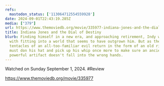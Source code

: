 ```yaml
---
refs:
  mastodon_status: ['113064712554559928']
date: 2024-09-01T22:43:19.285Z
media: ["379"]
url: https://www.themoviedb.org/movie/335977-indiana-jones-and-the-dial-of-destiny
title: Indiana Jones and the Dial of Destiny
blurb: Finding himself in a new era, and approaching retirement, Indy wrestles
  with fitting into a world that seems to have outgrown him. But as the
  tentacles of an all-too-familiar evil return in the form of an old rival, Indy
  must don his hat and pick up his whip once more to make sure an ancient and
  powerful artifact doesn't fall into the wrong hands.
---
```


Watched on Sunday September 1, 2024. #Review

https://www.themoviedb.org/movie/335977
